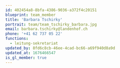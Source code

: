 ```yaml
---
id: 402454a8-8bfa-4386-9036-a372f4c20151
blueprint: team_member
title: 'Barbara Tschirky'
portrait: team/team_tschirky_barbara.jpg
email: barbara.tschirky@landenhof.ch
phone: '+41 62 737 05 22'
functions:
  - leitung-sekretariat
updated_by: 8fd6c8cb-46ee-4cad-bc66-a69f940d8a9d
updated_at: 1676466547
is_gl_member: true
---
```

